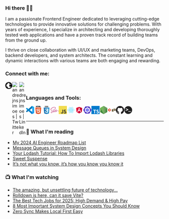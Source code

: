 ### Hi there 🙂👋
I am a passionate Frontend Engineer dedicated to leveraging cutting-edge technologies to provide innovative solutions for challenging problems. With years of experience, I specialize in architecting and developing thoroughly tested web applications and have a proven track record of building teams from the ground up.

I thrive on close collaboration with UI/UX and marketing teams, DevOps, backend developers, and system architects. The constant learning and dynamic interactions with various teams are both engaging and rewarding.

### Connect with me:

[<img align="left" alt="teklinks.andrejnsimoes.com" width="22px" src="https://raw.githubusercontent.com/iconic/open-iconic/master/svg/globe.svg" />][website]
[<img align="left" alt="andrejnsimoes | Twitter" width="22px" src="https://cdn.jsdelivr.net/npm/simple-icons@v3/icons/twitter.svg" />][twitter]
[<img align="left" alt="andrejnsimoes | LinkedIn" width="22px" src="https://cdn.jsdelivr.net/npm/simple-icons@v3/icons/linkedin.svg" />][linkedin]

<br />

### Languages and Tools:

<img align="left" alt="Visual Studio Code" width="26px" src="https://raw.githubusercontent.com/github/explore/80688e429a7d4ef2fca1e82350fe8e3517d3494d/topics/visual-studio-code/visual-studio-code.png" />
<img align="left" alt="HTML5" width="26px" src="https://raw.githubusercontent.com/github/explore/80688e429a7d4ef2fca1e82350fe8e3517d3494d/topics/html/html.png" />
<img align="left" alt="CSS3" width="26px" src="https://raw.githubusercontent.com/github/explore/80688e429a7d4ef2fca1e82350fe8e3517d3494d/topics/css/css.png" />
<img align="left" alt="Sass" width="26px" src="https://raw.githubusercontent.com/github/explore/80688e429a7d4ef2fca1e82350fe8e3517d3494d/topics/sass/sass.png" />
<img align="left" alt="JavaScript" width="26px" src="https://raw.githubusercontent.com/github/explore/80688e429a7d4ef2fca1e82350fe8e3517d3494d/topics/javascript/javascript.png" />
<img align="left" alt="React" width="26px" src="https://raw.githubusercontent.com/github/explore/80688e429a7d4ef2fca1e82350fe8e3517d3494d/topics/react/react.png" />
<img align="left" alt="Angular" width="26px" src="https://raw.githubusercontent.com/github/explore/80688e429a7d4ef2fca1e82350fe8e3517d3494d/topics/angular/angular.png" />
<img align="left" alt="eslint" width="26px" src="https://raw.githubusercontent.com/github/explore/80688e429a7d4ef2fca1e82350fe8e3517d3494d/topics/eslint/eslint.png" />
<img align="left" alt="typescript" width="26px" src="https://raw.githubusercontent.com/github/explore/80688e429a7d4ef2fca1e82350fe8e3517d3494d/topics/typescript/typescript.png" />
<img align="left" alt="Node.js" width="26px" src="https://raw.githubusercontent.com/github/explore/80688e429a7d4ef2fca1e82350fe8e3517d3494d/topics/nodejs/nodejs.png" />
<img align="left" alt="Git" width="26px" src="https://raw.githubusercontent.com/github/explore/80688e429a7d4ef2fca1e82350fe8e3517d3494d/topics/git/git.png" />
<img align="left" alt="GitHub" width="26px" src="https://raw.githubusercontent.com/github/explore/78df643247d429f6cc873026c0622819ad797942/topics/github/github.png" />
<img align="left" alt="Terminal" width="26px" src="https://raw.githubusercontent.com/github/explore/80688e429a7d4ef2fca1e82350fe8e3517d3494d/topics/terminal/terminal.png" />

<br />
<br />

---

### 📕 What I'm reading

<!-- BLOG-POST-LIST:START -->
- [My 2024 AI Engineer Roadmap List](https://teklinks.andrejnsimoes.com/2025/01/my-2024-ai-engineer-roadmap-list.html)
- [Message Queues in System Design](https://teklinks.andrejnsimoes.com/2025/01/message-queues-in-system-design.html)
- [Your Lodash Tutorial: How To Import Lodash Libraries](https://teklinks.andrejnsimoes.com/2025/01/your-lodash-tutorial-how-to-import.html)
- [Sweet Suspense](https://teklinks.andrejnsimoes.com/2024/12/sweet-suspense.html)
- [It’s not what you know, it’s how you know you know it](https://teklinks.andrejnsimoes.com/2024/12/its-not-what-you-know-its-how-you-know.html)
<!-- BLOG-POST-LIST:END -->

### 📺 What I'm watching

<!-- YOUTUBE:START -->
- [The amazing, but unsettling future of technology...](https://www.youtube.com/watch?v=v4H2fTgHGuc)
- [Rolldown is here, can it save Vite?](https://www.youtube.com/watch?v=IDe1zVWoX94)
- [The Best Tech Jobs for 2025: High Demand &amp; High Pay](https://www.youtube.com/watch?v=fZmQ_aPXJAM)
- [8 Most Important System Design Concepts You Should Know](https://www.youtube.com/watch?v=BTjxUS_PylA)
- [Zero Sync Makes Local First Easy](https://www.youtube.com/watch?v=hAxdOUgjctk)
<!-- YOUTUBE:END -->


[website]: https://teklinks.andrejnsimoes.com
[twitter]: https://twitter.com/andrejnsimoes
[linkedin]: https://linkedin.com/in/andrejnsimoes
